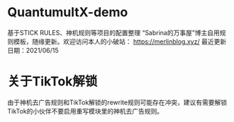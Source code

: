 # QuantumultX-demo

基于STICK RULES、神机规则等项目的配置整理
“Sabrina的万事屋”博主自用规则模板，随缘更新。欢迎访问本人的小破站： https://merlinblog.xyz/
最近更新日期：2021/06/15

# 关于TikTok解锁

由于神机去广告规则和TikTok解锁的rewrite规则可能存在冲突，建议有需要解锁TikTok的小伙伴不要启用重写模块里的神机去广告规则。
